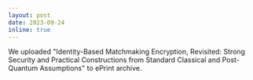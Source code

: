```yaml
---
layout: post
date: 2023-09-24
inline: true
---
```


We uploaded "Identity-Based Matchmaking Encryption, Revisited: Strong Security and Practical Constructions from Standard Classical and Post-Quantum Assumptions" to ePrint archive. 
